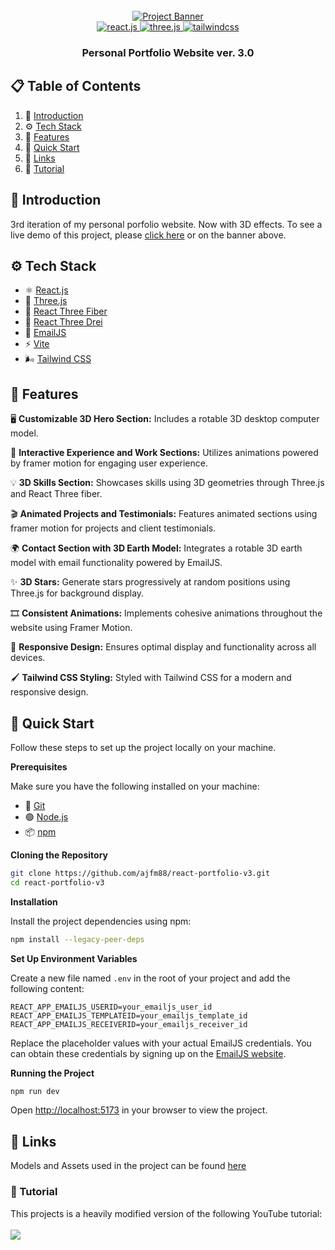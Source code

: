 <div align="center">
  <br />
    <a href="https://react-portfolio-v3-ajfm88.vercel.app">
      <img src="https://github-production-user-asset-6210df.s3.amazonaws.com/151519281/292722498-4722160a-8e61-403f-a905-728feae1f7e6.png" alt="Project Banner">
    </a>
  <br />

  <div>
    <a href="https://react.dev">
      <img src="https://img.shields.io/badge/-React_JS-black?style=for-the-badge&logoColor=white&logo=react&color=61DAFB" alt="react.js" />
    </a>
    <a href="https://threejs.org">
      <img src="https://img.shields.io/badge/-Three_JS-black?style=for-the-badge&logoColor=white&logo=threedotjs&color=000000" alt="three.js" />
    </a>
    <a href="https://tailwindcss.com">
      <img src="https://img.shields.io/badge/-Tailwind_CSS-black?style=for-the-badge&logoColor=white&logo=tailwindcss&color=06B6D4" alt="tailwindcss" />
    </a>
  </div>

  <h3 align="center">Personal Portfolio Website ver. 3.0</h3>
</div>

## 📋 <a name="table">Table of Contents</a>

01. 🤖 [Introduction](#introduction)
02. ⚙️ [Tech Stack](#tech-stack)
03. 🔋 [Features](#features)
04. 🤸 [Quick Start](#quick-start)
05. 🔗 [Links](#links)
06. 🚀 [Tutorial](#tutorial)

## <a name="introduction">🤖 Introduction</a>

3rd iteration of my personal porfolio website. Now with 3D effects. To see a live demo of this project, please [click here](https://react-portfolio-v3-ajfm88.vercel.app) or on the banner above.

## <a name="tech-stack">⚙️ Tech Stack</a>

- ⚛️ [React.js](https://react.dev)
- 🔺 [Three.js](https://threejs.org)
- 🧵 [React Three Fiber](https://r3f.docs.pmnd.rs)
- 🔧 [React Three Drei](https://drei.pmnd.rs)
- 📧 [EmailJS](https://www.emailjs.com)
- ⚡ [Vite](https://vitejs.dev)
- 🌬️ [Tailwind CSS](https://tailwindcss.com)

## <a name="features">🔋 Features</a>

🖥️ **Customizable 3D Hero Section:** Includes a rotable 3D desktop computer model.

🎨 **Interactive Experience and Work Sections:** Utilizes animations powered by framer motion for engaging user experience.

💡 **3D Skills Section:** Showcases skills using 3D geometries through Three.js and React Three fiber.

🎬 **Animated Projects and Testimonials:** Features animated sections using framer motion for projects and client testimonials.

🌍 **Contact Section with 3D Earth Model:** Integrates a rotable 3D earth model with email functionality powered by EmailJS.

✨ **3D Stars:** Generate stars progressively at random positions using Three.js for background display.

🎞️ **Consistent Animations:** Implements cohesive animations throughout the website using Framer Motion.

📱 **Responsive Design:** Ensures optimal display and functionality across all devices.

🖌️ **Tailwind CSS Styling:** Styled with Tailwind CSS for a modern and responsive design.

## <a name="quick-start">🤸 Quick Start</a>

Follow these steps to set up the project locally on your machine.

**Prerequisites**

Make sure you have the following installed on your machine:

- 🌳 [Git](https://git-scm.com)
- 🟢 [Node.js](https://nodejs.org/en)
- 📦 [npm](https://www.npmjs.com)

**Cloning the Repository**

```bash
git clone https://github.com/ajfm88/react-portfolio-v3.git
cd react-portfolio-v3
```

**Installation**

Install the project dependencies using npm:

```bash
npm install --legacy-peer-deps
```

**Set Up Environment Variables**

Create a new file named `.env` in the root of your project and add the following content:

```env
REACT_APP_EMAILJS_USERID=your_emailjs_user_id
REACT_APP_EMAILJS_TEMPLATEID=your_emailjs_template_id
REACT_APP_EMAILJS_RECEIVERID=your_emailjs_receiver_id
```

Replace the placeholder values with your actual EmailJS credentials. You can obtain these credentials by signing up on the [EmailJS website](https://www.emailjs.com/).

**Running the Project**

```bash
npm run dev
```

Open [http://localhost:5173](http://localhost:5173) in your browser to view the project.

## <a name="links">🔗 Links</a>

Models and Assets used in the project can be found [here](https://drive.google.com/drive/folders/1KVU8iaH0E_JFtShNiR3BgCSA3pawXY4Z)

### <a name="tutorial">🚀 Tutorial</a>

This projects is a heavily modified version of the following YouTube tutorial:
<br />
<br />
<a href="https://youtu.be/watch?v=0fYi8SGA20k"><img src="https://github-production-user-asset-6210df.s3.amazonaws.com/151519281/289277158-1736fca5-a031-4854-8c09-bc110e3bc16d.svg"/></a>